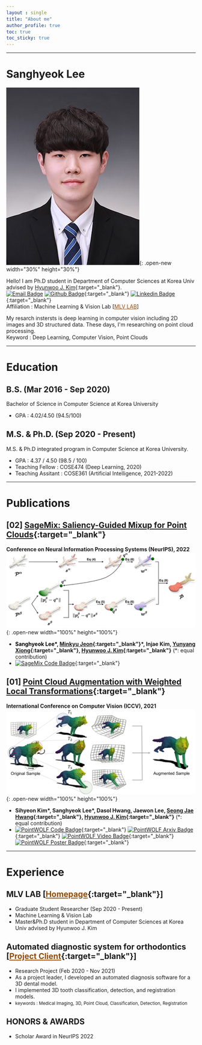 ```yaml
---
layout : single
title: "About me"
author_profile: true
toc: true
toc_sticky: true
---
```


---
# Sanghyeok Lee
![photo](/assets/images/KakaoTalk_20220802_223215356.jpg){: .open-new width="30%" height="30%"}

Hello! I am Ph.D student in Department of Computer Sciences at Korea Univ advised by [Hyunwoo J. Kim](https://www.hyunwoojkim.com/){:target="_blank"}.  
[![Email Badge](https://img.shields.io/badge/Poster-ffffff?style=flat&logo=Gmail)](cat0626@korea.ac.kr)
[![Github Badge](https://img.shields.io/badge/Github-000?style=flat&logo=github)](https://github.com/Lsanghyeok){:target="_blank"}
[![Linkedin Badge](https://img.shields.io/badge/Linkedin-0A66C2?style=flat&logo=LinkedIn)](https://www.linkedin.com/in/sanghyeok-%E2%80%8Dlee-7030a3217){:target="_blank"}  
Affiliation : Machine Learning & Vision Lab [[<span style="color:#964B00"><U>MLV LAB</U></span>](https://mlv.korea.ac.kr/)]

My resarch instersts is deep learning in computer vision including 2D images and 3D structured data. These days, I'm researching on point cloud processing.  
Keyword : Deep Learning, Computer Vision, Point Clouds

---
# Education
## B.S. (Mar 2016 - Sep 2020)
Bachelor of Science in Computer Science at Korea University 
+ GPA : 4.02/4.50 (94.5/100)

## M.S. & Ph.D. (Sep 2020 - Present)
M.S. & Ph.D integrated program in Computer Science at Korea University.
+ GPA : 4.37 / 4.50 (98.5 / 100)
+ Teaching Fellow : COSE474 (Deep Learning, 2020)
+ Teaching Assitant : COSE361 (Artificial Intelligence, 2021-2022)

---
# Publications
## [02] [<U>SageMix: Saliency-Guided Mixup for Point Clouds</U>](){:target="_blank"}
**Conference on Neural Information Processing Systems (NeurIPS), 2022**
![SageMix](/assets/images/SageMix.jpg){: .open-new width="100%" height="100%"}
+ **<span style="color:#000000">Sanghyeok Lee\*</span>, [Minkyu Jeon](https://minkyujeon.github.io/){:target="_blank"}\*, Injae Kim, [Yunyang Xiong](https://pages.cs.wisc.edu/~yunyang/){:target="_blank"}, [Hyunwoo J. Kim](https://www.hyunwoojkim.com/){:target="_blank"}** (*: equal contribution)
+ [![SageMix Code Badge](https://img.shields.io/badge/Code-000?style=flat&logo=github)](https://github.com/mlvlab/SageMix){:target="_blank"}


## [01] [<U>Point Cloud Augmentation with Weighted Local Transformations</U>](https://openaccess.thecvf.com/content/ICCV2021/html/Kim_Point_Cloud_Augmentation_With_Weighted_Local_Transformations_ICCV_2021_paper.html){:target="_blank"}  
**International Conference on Computer Vision (ICCV), 2021**
![PointWOLF](/assets/images/PointWOLF_main.png){: .open-new width="100%" height="100%"}
+ **Sihyeon Kim\*, Sanghyeok Lee\*, Dasol Hwang, Jaewon Lee, [Seong Jae Hwang](https://micv.yonsei.ac.kr/seongjae){:target="_blank"}, [Hyunwoo J. Kim](https://www.hyunwoojkim.com/){:target="_blank"}** (*: equal contribution)
+ [![PointWOLF Code Badge](https://img.shields.io/badge/Code-000?style=flat&logo=github)](https://github.com/mlvlab/PointWOLF){:target="_blank"}
[![PointWOLF Arxiv Badge](https://img.shields.io/badge/Arxiv-B31B1B?style=flat&logo=arXiv)](https://arxiv.org/abs/2110.05379){:target="_blank"}
[![PointWOLF Video Badge](https://img.shields.io/badge/Video-FF0000?style=flat&logo=YouTube)](https://www.youtube.com/watch?v=8XHzNz5MSiU){:target="_blank"}
[![PointWOLF Poster Badge](https://img.shields.io/badge/Poster-B7472A?style=flat&logo=Microsoft%20PowerPoint)](https://lsanghyeok.github.io/assets/images/PointWOLF.jpg){:target="_blank"}



---
# Experience
## MLV LAB [[<span style="color:#964B00"><U>Homepage</U></span>](https://mlv.korea.ac.kr/){:target="_blank"}]  
+ Graduate Student Researcher (Sep 2020 - Present)  
+ Machine Learning & Vision Lab
+ Master&Ph.D student in Department of Computer Sciences at Korea Univ advised by Hyunwoo J. Kim  
  
## Automated diagnostic system for orthodontics [[<span style="color:#964B00"><U>Project Client</U></span>](https://mylign.co.kr/){:target="_blank"}]
+ Research Project (Feb 2020 - Nov 2021)
+ As a project leader, I developed an automated diagnosis software for a 3D dental model.
+ I implemented 3D tooth classification, detection, and registration models.
+ <small>keywords : Medical Imaging, 3D, Point Cloud, Classification, Detection, Registration</small>

## HONORS & AWARDS
+ Scholar Award in NeurIPS 2022
